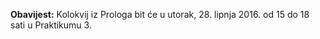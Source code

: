 **Obavijest:** Kolokvij iz Prologa bit će u utorak, 28. lipnja 2016. od 15 do 18 sati u Praktikumu 3.
